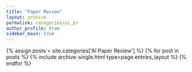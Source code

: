 ```yaml
---
title: "Paper Review"
layout: archive
permalink: categories/ai_pr
author_profile: true
sidebar_main: true
---
```



{% assign posts = site.categories['AI Paper Review'] %}
{% for post in posts %} {% include archive-single.html type=page.entries_layout %} {% endfor %}